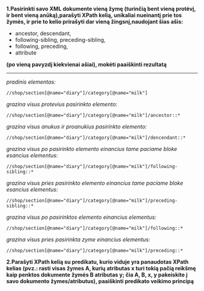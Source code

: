 __1.Pasirinkti savo XML dokumente vieną žymę (turinčią bent vieną protėvį, ir bent vieną anūką),parašyti XPath kelią, unikaliai nueinantį prie tos žymės, ir prie to kelio prirašyti dar vieną žingsnį,naudojant šias ašis:__

* ancestor, descendant,
* following-sibling, preceding-sibling,
* following, preceding,
* attribute

__(po vieną pavyzdį kiekvienai ašiai), mokėti paaiškinti rezultatą__

---
_pradinis elementas:_
```xpath
//shop/section[@name="diary"]/category[@name="milk"]
```

_grazina visus protevius pasirinkto elemento:_
```xpath
//shop/section[@name="diary"]/category[@name="milk"]/ancestor::*
```

_grazina visus anukus ir proanukius pasirinkto elemento:_
```xpath
//shop/section[@name="diary"]/category[@name="milk"]/dencendant::*
```

_grazina visus po pasirinkto elemento einancius tame paciame bloke esancius elementus:_
```xpath
//shop/section[@name="diary"]/category[@name="milk"]/following-sibling::*
```

_grazina visus pries pasirinkto elemento einancius tame paciame bloke esancius elementus:_
```xpath
//shop/section[@name="diary"]/category[@name="milk"]/preceding-sibling::*
```

_grazina visus po pasirinktos elemento einancius elementus:_
```xpath
//shop/section[@name="diary"]/category[@name="milk"]/following::*
```

_grazina visus pries pasirinkta zyme einancius elementus:_
```xpath
//shop/section[@name="diary"]/category[@name="milk"]/preceding::*
```

__2.Parašyti XPath kelią su predikatu, kurio viduje yra panaudotas XPath kelias (pvz.: rasti visas žymes A, kurių atributas x turi tokią pačią reikšmę kaip penktos dokumente žymės B atributas y; čia A, B, x, y pakeiskite į savo dokumento žymes/atributus), paaiškinti predikato veikimo principą__

